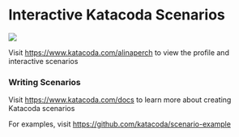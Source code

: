 # Interactive Katacoda Scenarios

[![](http://shields.katacoda.com/katacoda/alinaperch/count.svg)](https://www.katacoda.com/alinaperch "Get your profile on Katacoda.com")

Visit https://www.katacoda.com/alinaperch to view the profile and interactive scenarios

### Writing Scenarios
Visit https://www.katacoda.com/docs to learn more about creating Katacoda scenarios

For examples, visit https://github.com/katacoda/scenario-example
